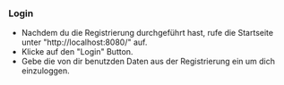 ### Login
- Nachdem du die Registrierung durchgeführt hast, rufe die Startseite unter "http://localhost:8080/" auf.
- Klicke auf den "Login" Button.
- Gebe die von dir benutzden Daten aus der Registrierung ein um dich einzuloggen.